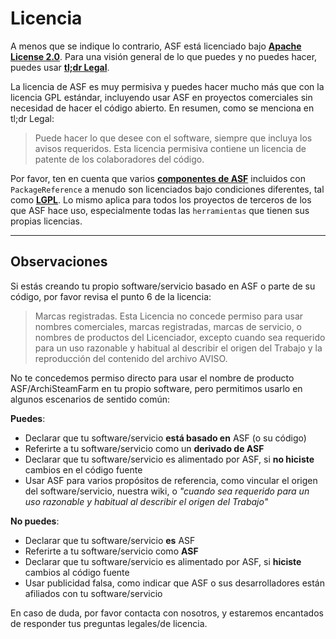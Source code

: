 # Licencia

A menos que se indique lo contrario, ASF está licenciado bajo **[Apache License 2.0](https://raw.githubusercontent.com/JustArchiNET/ArchiSteamFarm/main/LICENSE-2.0.txt)**. Para una visión general de lo que puedes y no puedes hacer, puedes usar **[tl;dr Legal](https://tldrlegal.com/license/apache-license-2.0-(apache-2.0))**.

La licencia de ASF es muy permisiva y puedes hacer mucho más que con la licencia GPL estándar, incluyendo usar ASF en proyectos comerciales sin necesidad de hacer el código abierto. En resumen, como se menciona en tl;dr Legal:

> Puede hacer lo que desee con el software, siempre que incluya los avisos requeridos. Esta licencia permisiva contiene un licencia de patente de los colaboradores del código.

Por favor, ten en cuenta que varios **[componentes de ASF](https://github.com/JustArchiNET/ArchiSteamFarm/blob/main/ArchiSteamFarm/ArchiSteamFarm.csproj)** incluidos con `PackageReference` a menudo son licenciados bajo condiciones diferentes, tal como **[LGPL](https://tldrlegal.com/license/gnu-lesser-general-public-license-v3-(lgpl-3))**. Lo mismo aplica para todos los proyectos de terceros de los que ASF hace uso, especialmente todas las `herramientas` que tienen sus propias licencias.

* * *

## Observaciones

Si estás creando tu propio software/servicio basado en ASF o parte de su código, por favor revisa el punto 6 de la licencia:

> Marcas registradas. Esta Licencia no concede permiso para usar nombres comerciales, marcas registradas, marcas de servicio, o nombres de productos del Licenciador, excepto cuando sea requerido para un uso razonable y habitual al describir el origen del Trabajo y la reproducción del contenido del archivo AVISO.

No te concedemos permiso directo para usar el nombre de producto ASF/ArchiSteamFarm en tu propio software, pero permitimos usarlo en algunos escenarios de sentido común:

**Puedes**:

- Declarar que tu software/servicio **está basado en** ASF (o su código)
- Referirte a tu software/servicio como un **derivado de ASF**
- Declarar que tu software/servicio es alimentado por ASF, si **no hiciste** cambios en el código fuente
- Usar ASF para varios propósitos de referencia, como vincular el origen del software/servicio, nuestra wiki, o *"cuando sea requerido para un uso razonable y habitual al describir el origen del Trabajo"*

**No puedes**:

- Declarar que tu software/servicio **es** ASF
- Referirte a tu software/servicio como **ASF**
- Declarar que tu software/servicio es alimentado por ASF, si **hiciste** cambios al código fuente
- Usar publicidad falsa, como indicar que ASF o sus desarrolladores están afiliados con tu software/servicio

En caso de duda, por favor contacta con nosotros, y estaremos encantados de responder tus preguntas legales/de licencia.